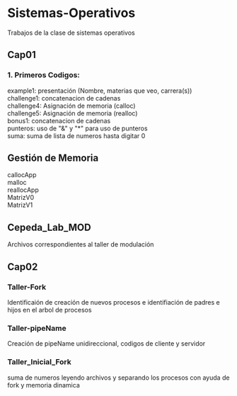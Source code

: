 # Sistemas-Operativos
Trabajos de la clase de sistemas operativos
## Cap01
### 1. Primeros Codigos:
example1: presentación (Nombre, materias que veo, carrera(s))  
challenge1: concatenacion de cadenas  
challenge4: Asignación de memoria (calloc)  
challenge5: Asignación de memoria (realloc)  
bonus1: concatenacion de cadenas  
punteros: uso de "&" y "*" para uso de punteros  
suma: suma de lista de numeros hasta digitar 0  
## Gestión de Memoria
callocApp  
malloc  
reallocApp  
MatrizV0  
MatrizV1  

## Cepeda_Lab_MOD
Archivos correspondientes al taller de modulación

## Cap02
### Taller-Fork
Identificaión de creación de nuevos procesos e identifiación de padres e hijos en el arbol de procesos

### Taller-pipeName
Creación de pipeName unidireccional, codigos de cliente y servidor

### Taller_Inicial_Fork
suma de numeros leyendo archivos y separando los procesos con ayuda de fork y memoria dinamica 
